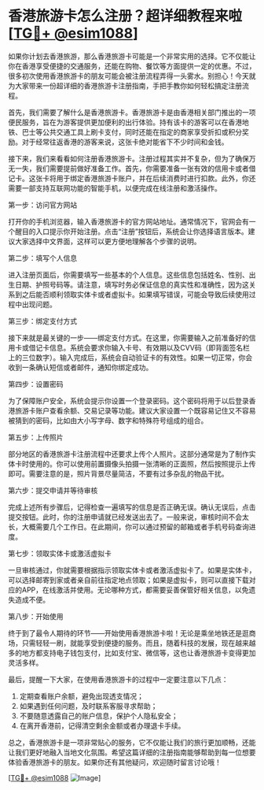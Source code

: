 # 香港旅游卡怎么注册？超详细教程来啦[[TG💪+ @esim1088](https://t.me/s/esim1088)]

如果你计划去香港旅游，那么香港旅游卡可能是一个非常实用的选择。它不仅能让你在香港享受便捷的交通服务，还能在购物、餐饮等方面提供一定的优惠。不过，很多初次使用香港旅游卡的朋友可能会被注册流程弄得一头雾水。别担心！今天就为大家带来一份超详细的香港旅游卡注册指南，手把手教你如何轻松搞定注册流程。

首先，我们需要了解什么是香港旅游卡。香港旅游卡是由香港相关部门推出的一项便民服务，旨在为游客提供更加便利的出行体验。持有该卡的游客可以在香港地铁、巴士等公共交通工具上刷卡支付，同时还能在指定的商家享受折扣或积分奖励。对于经常往返香港的游客来说，这张卡绝对能省下不少时间和金钱。

接下来，我们来看看如何注册香港旅游卡。注册过程其实并不复杂，但为了确保万无一失，我们需要提前做好准备工作。首先，你需要准备一张有效的信用卡或者借记卡。这张卡将用于绑定香港旅游卡账户，并在后续消费时进行扣款。此外，你还需要一部支持互联网功能的智能手机，以便完成在线注册和激活操作。

第一步：访问官方网站

打开你的手机浏览器，输入香港旅游卡的官方网站地址。通常情况下，官网会有一个醒目的入口提示你开始注册。点击“注册”按钮后，系统会让你选择语言版本。建议大家选择中文界面，这样可以更方便地理解各个步骤的说明。

第二步：填写个人信息

进入注册页面后，你需要填写一些基本的个人信息。这些信息包括姓名、性别、出生日期、护照号码等。请注意，填写时务必保证信息的真实性和准确性，因为这关系到之后能否顺利领取实体卡或者虚拟卡。如果填写错误，可能会导致后续使用过程中出现问题。

第三步：绑定支付方式

接下来就是最关键的一步——绑定支付方式。在这里，你需要输入之前准备好的信用卡或借记卡信息。系统会要求你输入卡号、有效期以及CVV码（即背面签名栏上的三位数字）。输入完成后，系统会自动验证卡的有效性。如果一切正常，你会收到一条确认短信或者邮件，通知你绑定成功。

第四步：设置密码

为了保障账户安全，系统会提示你设置一个登录密码。这个密码将用于以后登录香港旅游卡账户查看余额、交易记录等功能。建议大家设置一个既容易记住又不容易被猜到的密码，比如由大小写字母、数字和特殊符号组成的组合。

第五步：上传照片

部分地区的香港旅游卡注册流程中还要求上传个人照片。这部分通常是为了制作实体卡时使用的。你可以使用前置摄像头拍摄一张清晰的正面照，然后按照提示上传即可。需要注意的是，照片背景尽量简洁，不要有过多杂乱的物品干扰。

第六步：提交申请并等待审核

完成上述所有步骤后，记得检查一遍填写的信息是否正确无误。确认无误后，点击提交按钮。此时，你的注册申请就已经发送出去了。一般来说，审核时间不会太长，大概需要几个工作日。在此期间，你可以通过预留的邮箱或者手机号码查询进度。

第七步：领取实体卡或激活虚拟卡

一旦审核通过，你就需要根据指示领取实体卡或者激活虚拟卡了。如果是实体卡，可以选择邮寄到家或者亲自前往指定地点领取；如果是虚拟卡，则可以直接下载对应的APP，在线激活并使用。无论哪种方式，都需要妥善保管好相关信息，以免遗失造成不便。

第八步：开始使用

终于到了最令人期待的环节——开始使用香港旅游卡啦！无论是乘坐地铁还是逛商场，只需轻轻一刷，就能享受到便捷的服务。而且，随着科技的发展，现在越来越多的地方都支持电子钱包支付，比如支付宝、微信等，这也让香港旅游卡变得更加灵活多样。

最后，提醒一下大家，在使用香港旅游卡的过程中一定要注意以下几点：

1. 定期查看账户余额，避免出现透支情况；
2. 如果遇到任何问题，及时联系客服寻求帮助；
3. 不要随意透露自己的账户信息，保护个人隐私安全；
4. 在离开香港前，记得清空剩余金额或者办理退卡手续。

总之，香港旅游卡是一项非常贴心的服务，它不仅能让我们的旅行更加顺畅，还能让我们更好地融入当地文化氛围。希望这篇详细的注册指南能够帮助到每一位想要体验香港旅游卡的朋友。如果你还有其他疑问，欢迎随时留言讨论哦！

[[TG💪+ @esim1088](https://t.me/s/esim1088) ![Image](https://i.postimg.cc/4NQfJmqS/Snipaste-2025-05-13-00-14-12.png)]